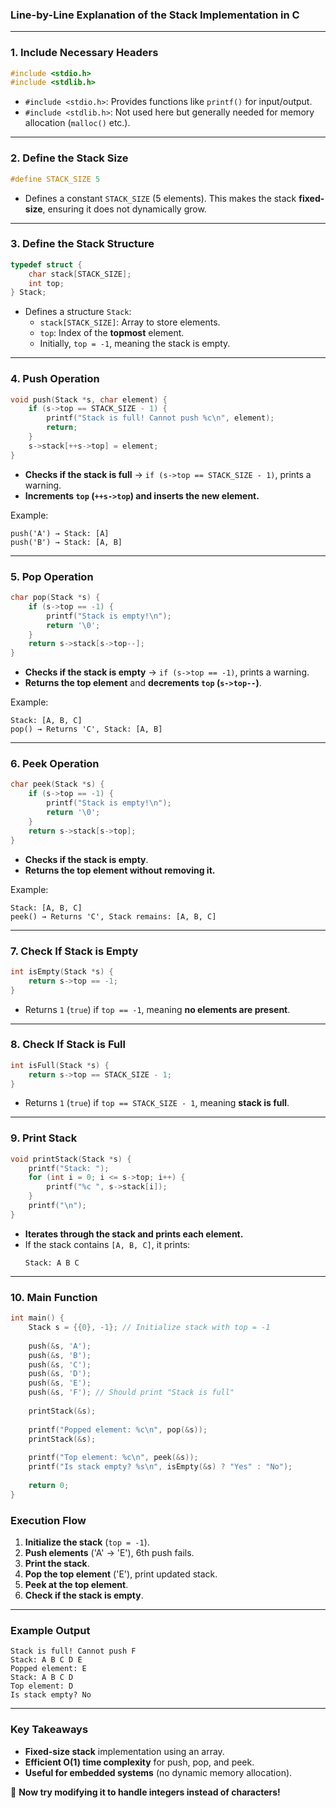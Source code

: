 ### **Line-by-Line Explanation of the Stack Implementation in C**

---

### **1. Include Necessary Headers**
```c
#include <stdio.h>
#include <stdlib.h>
```
- `#include <stdio.h>`: Provides functions like `printf()` for input/output.
- `#include <stdlib.h>`: Not used here but generally needed for memory allocation (`malloc()` etc.).

---

### **2. Define the Stack Size**
```c
#define STACK_SIZE 5
```
- Defines a constant `STACK_SIZE` (5 elements). This makes the stack **fixed-size**, ensuring it does not dynamically grow.

---

### **3. Define the Stack Structure**
```c
typedef struct {
    char stack[STACK_SIZE];
    int top;
} Stack;
```
- Defines a structure `Stack`:
  - `stack[STACK_SIZE]`: Array to store elements.
  - `top`: Index of the **topmost** element.  
  - Initially, `top = -1`, meaning the stack is empty.

---

### **4. Push Operation**
```c
void push(Stack *s, char element) {
    if (s->top == STACK_SIZE - 1) {
        printf("Stack is full! Cannot push %c\n", element);
        return;
    }
    s->stack[++s->top] = element;
}
```
- **Checks if the stack is full** → `if (s->top == STACK_SIZE - 1)`, prints a warning.
- **Increments `top` (`++s->top`) and inserts the new element.**

Example:
```
push('A') → Stack: [A]
push('B') → Stack: [A, B]
```

---

### **5. Pop Operation**
```c
char pop(Stack *s) {
    if (s->top == -1) {
        printf("Stack is empty!\n");
        return '\0';
    }
    return s->stack[s->top--];
}
```
- **Checks if the stack is empty** → `if (s->top == -1)`, prints a warning.
- **Returns the top element** and **decrements `top` (`s->top--`)**.

Example:
```
Stack: [A, B, C]
pop() → Returns 'C', Stack: [A, B]
```

---

### **6. Peek Operation**
```c
char peek(Stack *s) {
    if (s->top == -1) {
        printf("Stack is empty!\n");
        return '\0';
    }
    return s->stack[s->top];
}
```
- **Checks if the stack is empty**.
- **Returns the top element without removing it.**

Example:
```
Stack: [A, B, C]
peek() → Returns 'C', Stack remains: [A, B, C]
```

---

### **7. Check If Stack is Empty**
```c
int isEmpty(Stack *s) {
    return s->top == -1;
}
```
- Returns `1` (`true`) if `top == -1`, meaning **no elements are present**.

---

### **8. Check If Stack is Full**
```c
int isFull(Stack *s) {
    return s->top == STACK_SIZE - 1;
}
```
- Returns `1` (`true`) if `top == STACK_SIZE - 1`, meaning **stack is full**.

---

### **9. Print Stack**
```c
void printStack(Stack *s) {
    printf("Stack: ");
    for (int i = 0; i <= s->top; i++) {
        printf("%c ", s->stack[i]);
    }
    printf("\n");
}
```
- **Iterates through the stack and prints each element.**
- If the stack contains `[A, B, C]`, it prints:
  ```
  Stack: A B C
  ```

---

### **10. Main Function**
```c
int main() {
    Stack s = {{0}, -1}; // Initialize stack with top = -1
    
    push(&s, 'A');
    push(&s, 'B');
    push(&s, 'C');
    push(&s, 'D');
    push(&s, 'E');
    push(&s, 'F'); // Should print "Stack is full"
    
    printStack(&s);
    
    printf("Popped element: %c\n", pop(&s));
    printStack(&s);
    
    printf("Top element: %c\n", peek(&s));
    printf("Is stack empty? %s\n", isEmpty(&s) ? "Yes" : "No");
    
    return 0;
}
```
### **Execution Flow**
1. **Initialize the stack** (`top = -1`).
2. **Push elements** ('A' → 'E'), 6th push fails.
3. **Print the stack**.
4. **Pop the top element** ('E'), print updated stack.
5. **Peek at the top element**.
6. **Check if the stack is empty**.

---

### **Example Output**
```
Stack is full! Cannot push F
Stack: A B C D E
Popped element: E
Stack: A B C D
Top element: D
Is stack empty? No
```

---

### **Key Takeaways**
- **Fixed-size stack** implementation using an array.
- **Efficient O(1) time complexity** for push, pop, and peek.
- **Useful for embedded systems** (no dynamic memory allocation).

🚀 **Now try modifying it to handle integers instead of characters!**
